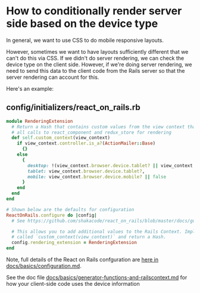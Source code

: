 # How to conditionally render server side based on the device type

In general, we want to use CSS to do mobile responsive layouts.

However, sometimes we want to have layouts sufficiently different that we can't do this via CSS. If we didn't do server rendering, we can check the device type on the client side. However, if we're doing server rendering, we need to send this data to the client code from the Rails server so that the server rendering can account for this.

Here's an example:

## config/initializers/react_on_rails.rb
```ruby
module RenderingExtension
  # Return a Hash that contains custom values from the view context that will get passed to
  # all calls to react_component and redux_store for rendering
  def self.custom_context(view_context)
    if view_context.controller.is_a?(ActionMailer::Base)
      {}
    else
      {
        desktop: !(view_context.browser.device.tablet? || view_context.browser.device.mobile?),
        tablet: view_context.browser.device.tablet?,
        mobile: view_context.browser.device.mobile? || false
      }
    end
  end
end

# Shown below are the defaults for configuration
ReactOnRails.configure do |config|
  # See https://github.com/shakacode/react_on_rails/blob/master/docs/guides/configuration.md for the rest

  # This allows you to add additional values to the Rails Context. Implement one static method
  # called `custom_context(view_context)` and return a Hash.
  config.rendering_extension = RenderingExtension
end
```

Note, full details of the React on Rails confguration are [here in docs/basics/configuration.md](https://shakacode.com/react_on_rails/docs/guides/configuration).

See the doc file [docs/basics/generator-functions-and-railscontext.md](https://shakacode.com/react_on_rails/docs/guides/generator-functions-and-railscontext#rails-context) for how your client-side code uses the device information
